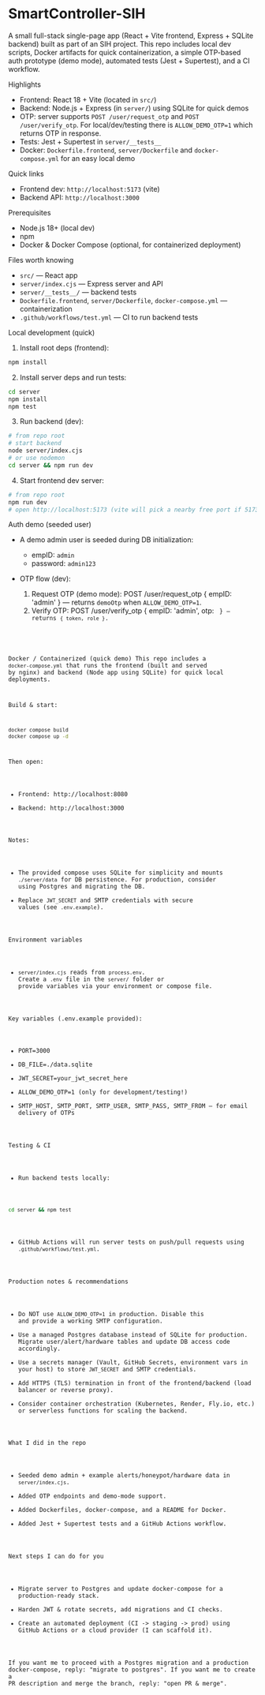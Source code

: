 SmartController-SIH
===================

A small full-stack single-page app (React + Vite frontend, Express + SQLite backend) built as part of an SIH project. This repo includes local dev scripts, Docker artifacts for quick containerization, a simple OTP-based auth prototype (demo mode), automated tests (Jest + Supertest), and a CI workflow.

Highlights
- Frontend: React 18 + Vite (located in `src/`)
- Backend: Node.js + Express (in `server/`) using SQLite for quick demos
- OTP: server supports `POST /user/request_otp` and `POST /user/verify_otp`. For local/dev/testing there is `ALLOW_DEMO_OTP=1` which returns OTP in response.
- Tests: Jest + Supertest in `server/__tests__`
- Docker: `Dockerfile.frontend`, `server/Dockerfile` and `docker-compose.yml` for an easy local demo

Quick links
- Frontend dev: `http://localhost:5173` (vite)
- Backend API: `http://localhost:3000`

Prerequisites
- Node.js 18+ (local dev)
- npm
- Docker & Docker Compose (optional, for containerized deployment)

Files worth knowing
- `src/` — React app
- `server/index.cjs` — Express server and API
- `server/__tests__/` — backend tests
- `Dockerfile.frontend`, `server/Dockerfile`, `docker-compose.yml` — containerization
- `.github/workflows/test.yml` — CI to run backend tests

Local development (quick)
1. Install root deps (frontend):

```bash
npm install
```

2. Install server deps and run tests:

```bash
cd server
npm install
npm test
```

3. Run backend (dev):

```bash
# from repo root
# start backend
node server/index.cjs
# or use nodemon
cd server && npm run dev
```

4. Start frontend dev server:

```bash
# from repo root
npm run dev
# open http://localhost:5173 (vite will pick a nearby free port if 5173 is busy)
```

Auth demo (seeded user)
- A demo admin user is seeded during DB initialization:
  - empID: `admin`
  - password: `admin123`

- OTP flow (dev):
  1. Request OTP (demo mode):
     POST /user/request_otp { empID: 'admin' } — returns `demoOtp` when `ALLOW_DEMO_OTP=1`.
  2. Verify OTP: POST /user/verify_otp { empID: 'admin', otp: <code> } — returns `{ token, role }`.

Docker / Containerized (quick demo)
This repo includes a `docker-compose.yml` that runs the frontend (built and served by nginx) and backend (Node app using SQLite) for quick local deployments.

Build & start:

```bash
docker compose build
docker compose up -d
```

Then open:
- Frontend: http://localhost:8080
- Backend: http://localhost:3000

Notes:
- The provided compose uses SQLite for simplicity and mounts `./server/data` for DB persistence. For production, consider using Postgres and migrating the DB.
- Replace `JWT_SECRET` and SMTP credentials with secure values (see `.env.example`).

Environment variables
- `server/index.cjs` reads from `process.env`. Create a `.env` file in the `server/` folder or provide variables via your environment or compose file.

Key variables (.env.example provided):
- PORT=3000
- DB_FILE=./data.sqlite
- JWT_SECRET=your_jwt_secret_here
- ALLOW_DEMO_OTP=1 (only for development/testing!)
- SMTP_HOST, SMTP_PORT, SMTP_USER, SMTP_PASS, SMTP_FROM — for email delivery of OTPs

Testing & CI
- Run backend tests locally:

```bash
cd server && npm test
```

- GitHub Actions will run server tests on push/pull requests using `.github/workflows/test.yml`.

Production notes & recommendations
- Do NOT use `ALLOW_DEMO_OTP=1` in production. Disable this and provide a working SMTP configuration.
- Use a managed Postgres database instead of SQLite for production. Migrate user/alert/hardware tables and update DB access code accordingly.
- Use a secrets manager (Vault, GitHub Secrets, environment vars in your host) to store `JWT_SECRET` and SMTP credentials.
- Add HTTPS (TLS) termination in front of the frontend/backend (load balancer or reverse proxy).
- Consider container orchestration (Kubernetes, Render, Fly.io, etc.) or serverless functions for scaling the backend.

What I did in the repo
- Seeded demo admin + example alerts/honeypot/hardware data in `server/index.cjs`.
- Added OTP endpoints and demo-mode support.
- Added Dockerfiles, docker-compose, and a README for Docker.
- Added Jest + Supertest tests and a GitHub Actions workflow.

Next steps I can do for you
- Migrate server to Postgres and update docker-compose for a production-ready stack.
- Harden JWT & rotate secrets, add migrations and CI checks.
- Create an automated deployment (CI -> staging -> prod) using GitHub Actions or a cloud provider (I can scaffold it).

If you want me to proceed with a Postgres migration and a production docker-compose, reply: "migrate to postgres".
If you want me to create a PR description and merge the branch, reply: "open PR & merge".

